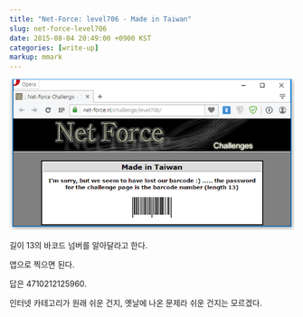 ```yaml
---
title: "Net-Force: level706 - Made in Taiwan"
slug: net-force-level706
date: 2015-08-04 20:49:00 +0900 KST
categories: [write-up]
markup: mmark
---
```


![Net-Force level706](net-force-level706.png)

길이 13의 바코드 넘버를 알아달라고 한다.

앱으로 찍으면 된다.

답은 4710212125960.

인터넷 카테고리가 원래 쉬운 건지, 옛날에 나온 문제라 쉬운 건지는 모르겠다.
